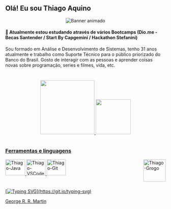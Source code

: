<!-- Ajusta para mobile -->
<meta name="viewport" content="width=device-width">

## Olá! Eu sou Thiago Aquino 

<!-- Banner animado com ajuste de imagem para Desktop, Tablet e Mobile -->
<div align="center">
  <img srcset="https://res.cloudinary.com/practicaldev/image/fetch/s--_AGrXPbv--/c_limit%2Cf_auto%2Cfl_progressive%2Cq_66%2Cw_880/https://res.cloudinary.com/practicaldev/image/fetch/s--sNXjzc6P--/c_limit%252Cf_auto%252Cfl_progressive%252Cq_66%252Cw_880/https://media1.tenor.com/images/0c34272909ee2a4db5606a014082312b/tenor.gif%253Fitemid%253D15828752 320w,
             https://res.cloudinary.com/practicaldev/image/fetch/s--_AGrXPbv--/c_limit%2Cf_auto%2Cfl_progressive%2Cq_66%2Cw_880/https://res.cloudinary.com/practicaldev/image/fetch/s--sNXjzc6P--/c_limit%252Cf_auto%252Cfl_progressive%252Cq_66%252Cw_880/https://media1.tenor.com/images/0c34272909ee2a4db5606a014082312b/tenor.gif%253Fitemid%253D15828752 480w,
             https://res.cloudinary.com/practicaldev/image/fetch/s--_AGrXPbv--/c_limit%2Cf_auto%2Cfl_progressive%2Cq_66%2Cw_880/https://res.cloudinary.com/practicaldev/image/fetch/s--sNXjzc6P--/c_limit%252Cf_auto%252Cfl_progressive%252Cq_66%252Cw_880/https://media1.tenor.com/images/0c34272909ee2a4db5606a014082312b/tenor.gif%253Fitemid%253D15828752 800w"
     sizes="(max-width: 320px) 280px,
            (max-width: 480px) 440px,
            800px"
     src="https://res.cloudinary.com/practicaldev/image/fetch/s--_AGrXPbv--/c_limit%2Cf_auto%2Cfl_progressive%2Cq_66%2Cw_880/https://res.cloudinary.com/practicaldev/image/fetch/s--sNXjzc6P--/c_limit%252Cf_auto%252Cfl_progressive%252Cq_66%252Cw_880/https://media1.tenor.com/images/0c34272909ee2a4db5606a014082312b/tenor.gif%253Fitemid%253D15828752" alt="Banner animado">
</div>

#### 🌱 Atualmente estou estudando através de vários Bootcamps (Dio.me - Becas Santender / Start By Capgemini / Hackathon Stefanini)
Sou formado em Análise e Desenvolvimento de Sistemas, tenho 31 anos atualmente e trabalho como Suporte Técnico para o público priorizado do Banco do Brasil. Gosto de interagir com as pessoas e aprender coisas novas sobre programação, series e filmes, vida, etc.

#
  
<!-- Status e linguagens usadas -->
<div align="center">
  <a href="https://github.com/thiagoaquinodasilva">
  <img height="170em" src="https://github-readme-stats.vercel.app/api?username=thiagoaquinodasilva&show_icons=true&theme=dark&include_all_commits=true&count_private=true" />
  <img height="110em" src="https://github-readme-stats.vercel.app/api/top-langs/?username=thiagoaquinodasilva&layout=compact&langs_count=7&theme=dark" />
</div>
  
  
#  
 <!-- icones --> 
### Ferramentas e linguagens
<div align="left">
  <img alt="Thiago-Java" height="50" width="62" src="https://raw.githubusercontent.com/jmnote/z-icons/master/svg/go.svg" />
  <img alt="Thiago-VSCode" height="50" width="60" src="https://cdn.jsdelivr.net/gh/devicons/devicon/icons/vscode/vscode-original.svg" />
  <img alt="Thiago-Git" height="50" width="60" src="https://cdn.jsdelivr.net/gh/devicons/devicon/icons/git/git-original.svg" />
  
 <!-- gif Grogo (Baby yoda) representando que ainda estou em crescimento no conhecimento de TI --> 
  <img align="right" alt="Thiago-Grogo" height="70" width="70" src="https://c.tenor.com/7M_uDrv9GQEAAAAi/baby-yoda-baby-yoda-walk.gif" />
</div>
  
#
  
[![Typing SVG](https://readme-typing-svg.herokuapp.com?color=%2336BCF7&multiline=true&width=600&height=70&lines=Cada+ferida+%C3%A9+uma+li%C3%A7%C3%A3o%2C;e+cada+li%C3%A7%C3%A3o+nos+torna+melhores.)](https://git.io/typing-svg)

George R. R. Martin
